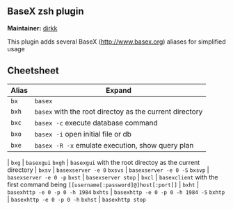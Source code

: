 ## BaseX zsh plugin
**Maintainer:** [dirkk](https://github.com/dirkk)

This plugin adds several BaseX (http://www.basex.org) aliases for simplified usage

## Cheetsheet

Alias | Expand
--- | ---
`bx` | `basex`
`bxh` | `basex` with the root directoy as the current directory
`bxc` | `basex -c` execute database command
`bxo` | `basex -i` open initial file or db
`bxe` | `basex -R -x` emulate execution, show query plan
 | 
`bxg` | `basexgui`
`bxgh` | `basexgui` with the root directoy as the current directory
 | 
`bxsv` | `basexserver -e 0`
`bxsvs` | `basexserver -e 0 -S`
`bxsvp` | `basexserver -e 0 -p`
`bxst` | `basexserver stop`
 | 
`bxcl` | `basexclient` with the first command being `[[username[:password]@]host[:port]]`
 | 
`bxht` | `basexhttp -e 0 -p 0 -h 1984`
`bxhts` | `basexhttp -e 0 -p 0 -h 1984 -S`
`bxhtp` | `basexhttp -e 0 -p 0 -h`
`bxhst` | `basexhttp stop`

